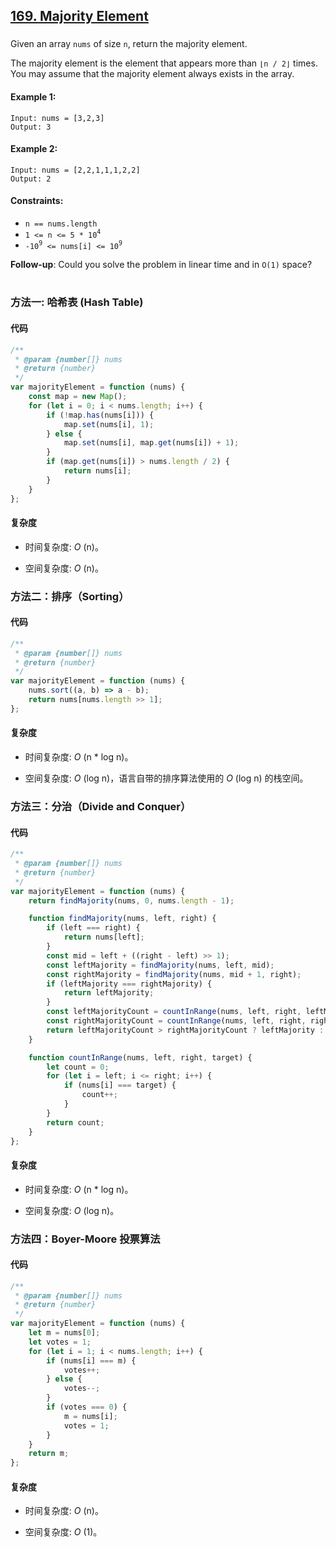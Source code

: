 ## [169. Majority Element](https://leetcode.com/problems/majority-element/)

###

Given an array `nums` of size `n`, return the majority element.

The majority element is the element that appears more than `⌊n / 2⌋` times. You may assume that the majority element always exists in the array.

#### Example 1:

```
Input: nums = [3,2,3]
Output: 3
```

#### Example 2:

```
Input: nums = [2,2,1,1,1,2,2]
Output: 2
```

#### Constraints:

-   `n == nums.length`
-   `1 <= n <= 5 * 10`<sup>`4`</sup>
-   `-10`<sup>`9`</sup>` <= nums[i] <= 10`<sup>`9`</sup>

**Follow-up**: Could you solve the problem in linear time and in `O(1)` space?

#

### 方法一: 哈希表 (Hash Table)

#### 代码

```javascript
/**
 * @param {number[]} nums
 * @return {number}
 */
var majorityElement = function (nums) {
    const map = new Map();
    for (let i = 0; i < nums.length; i++) {
        if (!map.has(nums[i])) {
            map.set(nums[i], 1);
        } else {
            map.set(nums[i], map.get(nums[i]) + 1);
        }
        if (map.get(nums[i]) > nums.length / 2) {
            return nums[i];
        }
    }
};
```

#### 复杂度

-   时间复杂度: _O_ (n)。

-   空间复杂度: _O_ (n)。

### 方法二：排序（Sorting）

#### 代码

```javascript
/**
 * @param {number[]} nums
 * @return {number}
 */
var majorityElement = function (nums) {
    nums.sort((a, b) => a - b);
    return nums[nums.length >> 1];
};
```

#### 复杂度

-   时间复杂度: _O_ (n \* log n)。

-   空间复杂度: _O_ (log n)，语言自带的排序算法使用的 _O_ (log n) 的栈空间。

### 方法三：分治（Divide and Conquer）

#### 代码

```javascript
/**
 * @param {number[]} nums
 * @return {number}
 */
var majorityElement = function (nums) {
    return findMajority(nums, 0, nums.length - 1);

    function findMajority(nums, left, right) {
        if (left === right) {
            return nums[left];
        }
        const mid = left + ((right - left) >> 1);
        const leftMajority = findMajority(nums, left, mid);
        const rightMajority = findMajority(nums, mid + 1, right);
        if (leftMajority === rightMajority) {
            return leftMajority;
        }
        const leftMajorityCount = countInRange(nums, left, right, leftMajority);
        const rightMajorityCount = countInRange(nums, left, right, rightMajority);
        return leftMajorityCount > rightMajorityCount ? leftMajority : rightMajority;
    }

    function countInRange(nums, left, right, target) {
        let count = 0;
        for (let i = left; i <= right; i++) {
            if (nums[i] === target) {
                count++;
            }
        }
        return count;
    }
};
```

#### 复杂度

-   时间复杂度: _O_ (n \* log n)。

-   空间复杂度: _O_ (log n)。

### 方法四：Boyer-Moore 投票算法

#### 代码

```javascript
/**
 * @param {number[]} nums
 * @return {number}
 */
var majorityElement = function (nums) {
    let m = nums[0];
    let votes = 1;
    for (let i = 1; i < nums.length; i++) {
        if (nums[i] === m) {
            votes++;
        } else {
            votes--;
        }
        if (votes === 0) {
            m = nums[i];
            votes = 1;
        }
    }
    return m;
};
```

#### 复杂度

-   时间复杂度: _O_ (n)。

-   空间复杂度: _O_ (1)。
